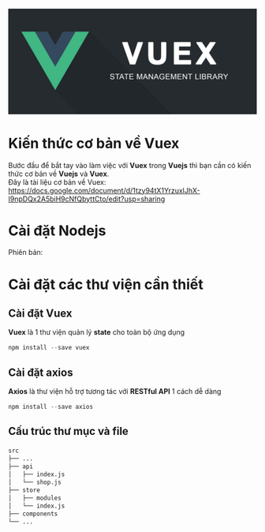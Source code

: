 ![Vuex-state-management-library](https://github.com/uit2712/vue-store/blob/images/images/vuex.jpeg)
# Kiến thức cơ bản về Vuex
Bước đầu để bắt tay vào làm việc với __Vuex__ trong __Vuejs__ thì bạn cần có kiến thức cơ bản về __Vuejs__ và __Vuex__.\
Đây là tài liệu cơ bản về Vuex: https://docs.google.com/document/d/1tzy94tX1YrzuxlJhX-I9npDQx2A5biH9cNfQbyttCto/edit?usp=sharing
# Cài đặt Nodejs
Phiên bản: 
# Cài đặt các thư viện cần thiết
## Cài đặt Vuex
__Vuex__ là 1 thư viện quản lý __state__ cho toàn bộ ứng dụng
```javascript
npm install --save vuex
```
## Cài đặt axios
__Axios__ là thư viện hỗ trợ tương tác với __RESTful API__ 1 cách dễ dàng
```javascript
npm install --save axios
```
## Cấu trúc thư mục và file
    src
    ├── ...
    ├── api                       
    │   ├── index.js 
    │   └── shop.js 
    ├── store                    
    │   ├── modules          
    │   └── index.js               
    ├── components
    └── ...


